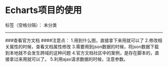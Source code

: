 ﻿# Echarts项目的使用

标签（空格分隔）： 未分类

---

###查看官方文档
####注意点：
    1.用到什么图，直接拿下来用就可以了
    2.修改相关属性的时候，查看文档属性修改
    3.需要用到json数据的时候，将json数据下载到本地就不会发生跨域的这种问题
    4.官方文档社区中的案例，是存在脚本的，直接拿过来用就可以了。
    5.利用ajax请求数据的时候，注意参数。




